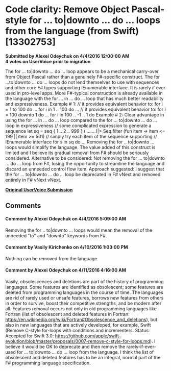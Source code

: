 # Code clarity: Remove Object Pascal-style for ... to|downto ... do ... loops from the language (from Swift) [13302753] #

**Submitted by Alexei Odeychuk on 4/4/2016 12:00:00 AM**  
**4 votes on UserVoice prior to migration**  

The for ... to|downto ... do ... loop appears to be a mechanical carry-over from Object Pascal rather than a genuinely F#-specific construct. The for ...to|downto ... do ... loops do not lend themselves to use with sequences and other core F# types supporting IEnumerable interface. It is rarely if ever used in pro-level apps. More F#-typical construction is already available in the language with the for ... in ... do ... loop that has much better readability and expressiveness.
Example # 1:
// it provides equivalent behavior to: for i = 1 to 100 do ...
for i in 1 .. 100 do ...
// it provides equivalent behavior to: for i = 100 downto 1 do ...
for i in 100 .. -1 .. 1 do
Example # 2: Clear advantage in using the for … in … do … loop compared to the for … to|downto … do … loop in expressiveness
// some complicated expression to generate a sequence
let sq = seq { 1 .. 2 .. 999 }
(*........*)|> Seq.filter (fun item -> item <= 199 || item >= 501)
// simply try each item of the sequence supporting
// IEnumerable interface
for s in sq do …
Removing the for .. to|downto ... loops would simplify the language. The value added of this construct is limited and I believe its gradual removal from F# should be seriously considered.
Alternative to be considered:
Not removing the for ... to|downto ... do ... loop from F#, losing the opportunity to streamline the language and discard an unneeded control flow item.
Approach suggested:
I suggest that the for ... to|downto ... do ... loop be deprecated in F# vNext and removed entirely in F# vNext vNext.



**[Original UserVoice Submission](https://fslang.uservoice.com/forums/245727-f-language/suggestions/13302753)**


## Comments ##


#### Comment by Alexei Odeychuk on 4/4/2016 5:09:00 AM ####
Removing the for .. to|downto ... loops would mean the removal of the unneeded "to" and "downto" keywords from F#.


#### Comment by Vasily Kirichenko on 4/10/2016 1:03:00 PM ####
Nothing can be removed from the language.


#### Comment by Alexei Odeychuk on 4/11/2016 4:16:00 AM ####
Vasily, obsolescences and deletions are part of the history of programming languages. Some features are identified as obsolescent; some features are deleted from programming languages in the course of time.
The languages are rid of rarely used or unsafe features, borrows new features from others in order to survive, boost their competitive strengths, and be modern after all.
Features removal occurs not only in old programming languages like Fortran (list of obsolescent and deleted features in Fortran: https://en.wikipedia.org/wiki/Fortran#Obsolescence_and_deletions), but also in new languages that are actively developed, for example, Swift (Remove C-style for-loops with conditions and incrementers. Status: Accepted for Swift 3.0: https://github.com/apple/swift-evolution/blob/master/proposals/0007-remove-c-style-for-loops.md).
I believe it would be OK to deprecate and then remove the rarely-if-ever-used for ... to|downto ... do ... loop from the language.
I think the list of obsolescent and deleted features has to be an integral, normal part of the F# programming language specification.

